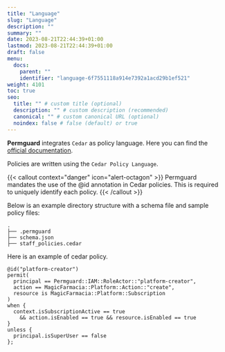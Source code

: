 ```yaml
---
title: "Language"
slug: "Language"
description: ""
summary: ""
date: 2023-08-21T22:44:39+01:00
lastmod: 2023-08-21T22:44:39+01:00
draft: false
menu:
  docs:
    parent: ""
    identifier: "language-6f7551118a914e7392a1acd29b1ef521"
weight: 4101
toc: true
seo:
  title: "" # custom title (optional)
  description: "" # custom description (recommended)
  canonical: "" # custom canonical URL (optional)
  noindex: false # false (default) or true
---
```

**Permguard** integrates `Cedar` as policy language. Here you can find the <a href="https://www.cedarpolicy.com/" target="_blank" rel="noopener noreferrer">official documentation</a>.

Policies are written using the `Cedar Policy Language`.

{{< callout context="danger" icon="alert-octagon" >}}
Permguard mandates the use of the @id annotation in Cedar policies. This is required to uniquely identify each policy.
{{< /callout >}}

Below is an example directory structure with a schema file and sample policy files:

```plaintext
.
├── .permguard
├── schema.json
├── staff_policies.cedar
```

Here is an example of cedar policy.

```cedar  {title="pharmacy.cedar"}
@id("platform-creator")
permit(
  principal == Permguard::IAM::RoleActor::"platform-creator",
  action == MagicFarmacia::Platform::Action::"create",
  resource is MagicFarmacia::Platform::Subscription
)
when {
  context.isSubscriptionActive == true
    && action.isEnabled == true && resource.isEnabled == true
}
unless {
  principal.isSuperUser == false
};
```
